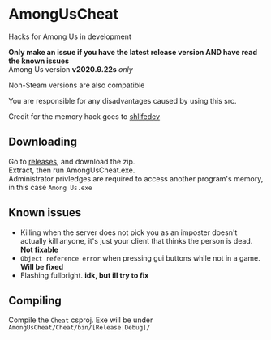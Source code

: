 # AmongUsCheat
Hacks for Among Us in development

**Only make an issue if you have the latest release version AND have read the known issues**\
Among Us version **v2020.9.22s** *only*

Non-Steam versions are also compatible

You are responsible for any disadvantages caused by using this src.

Credit for the memory hack goes to [shlifedev](https://github.com/shlifedev/AmongUsMemory)

## Downloading
Go to [releases](https://github.com/DiamondMiner88/AmongUsCheat/releases/latest), and download the zip.\
Extract, then run AmongUsCheat.exe.\
Administrator privledges are required to access another program's memory, in this case `Among Us.exe`

## Known issues
- Killing when the server does not pick you as an imposter doesn't actually kill anyone, it's just your client that thinks the person is dead. **Not fixable**
- `Object reference error` when pressing gui buttons while not in a game. **Will be fixed**
- Flashing fullbright. **idk, but ill try to fix**

## Compiling
Compile the `Cheat` csproj. Exe will be under `AmongUsCheat/Cheat/bin/[Release|Debug]/`
